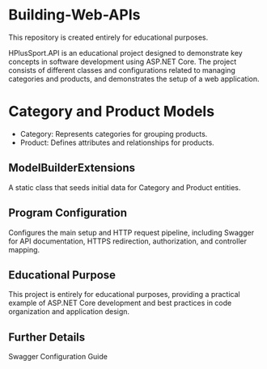 # Building-Web-APIs
This repository is created entirely for educational purposes.

HPlusSport.API is an educational project designed to demonstrate key concepts in software development using ASP.NET Core. The project consists of different classes and configurations related to managing categories and products, and demonstrates the setup of a web application.

# Category and Product Models
- Category: Represents categories for grouping products.
- Product: Defines attributes and relationships for products.

## ModelBuilderExtensions
A static class that seeds initial data for Category and Product entities.

## Program Configuration
Configures the main setup and HTTP request pipeline, including Swagger for API documentation, HTTPS redirection, authorization, and controller mapping.

## Educational Purpose
This project is entirely for educational purposes, providing a practical example of ASP.NET Core development and best practices in code organization and application design.

## Further Details
Swagger Configuration Guide
